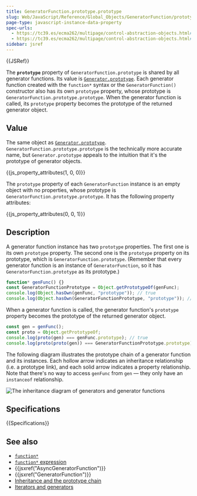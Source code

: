 ```yaml
---
title: GeneratorFunction.prototype.prototype
slug: Web/JavaScript/Reference/Global_Objects/GeneratorFunction/prototype
page-type: javascript-instance-data-property
spec-urls:
  - https://tc39.es/ecma262/multipage/control-abstraction-objects.html#sec-generatorfunction.prototype.prototype
  - https://tc39.es/ecma262/multipage/control-abstraction-objects.html#sec-generatorfunction-instances-prototype
sidebar: jsref
---
```


{{JSRef}}

The **`prototype`** property of `GeneratorFunction.prototype` is shared by all generator functions. Its value is [`Generator.prototype`](/en-US/docs/Web/JavaScript/Reference/Global_Objects/Generator). Each generator function created with the `function*` syntax or the `GeneratorFunction()` constructor also has its own `prototype` property, whose prototype is `GeneratorFunction.prototype.prototype`. When the generator function is called, its `prototype` property becomes the prototype of the returned generator object.

## Value

The same object as [`Generator.prototype`](/en-US/docs/Web/JavaScript/Reference/Global_Objects/Generator). `GeneratorFunction.prototype.prototype` is the technically more accurate name, but `Generator.prototype` appeals to the intuition that it's the prototype of generator objects.

{{js_property_attributes(1, 0, 0)}}

The `prototype` property of each `GeneratorFunction` instance is an empty object with no properties, whose prototype is `GeneratorFunction.prototype.prototype`. It has the following property attributes:

{{js_property_attributes(0, 0, 1)}}

## Description

A generator function instance has two `prototype` properties. The first one is its own `prototype` property. The second one is the `prototype` property on its prototype, which is `GeneratorFunction.prototype`. (Remember that every generator function is an instance of `GeneratorFunction`, so it has `GeneratorFunction.prototype` as its prototype.)

```js
function* genFunc() {}
const GeneratorFunctionPrototype = Object.getPrototypeOf(genFunc);
console.log(Object.hasOwn(genFunc, "prototype")); // true
console.log(Object.hasOwn(GeneratorFunctionPrototype, "prototype")); // true
```

When a generator function is called, the generator function's `prototype` property becomes the prototype of the returned generator object.

```js
const gen = genFunc();
const proto = Object.getPrototypeOf;
console.log(proto(gen) === genFunc.prototype); // true
console.log(proto(proto(gen)) === GeneratorFunctionPrototype.prototype); // true
```

The following diagram illustrates the prototype chain of a generator function and its instances. Each hollow arrow indicates an inheritance relationship (i.e. a prototype link), and each solid arrow indicates a property relationship. Note that there's no way to access `genFunc` from `gen` — they only have an `instanceof` relationship.

![The inheritance diagram of generators and generator functions](https://mdn.github.io/shared-assets/images/diagrams/javascript/generatorfunction/prototype-chain.svg)

## Specifications

{{Specifications}}

## See also

- [`function*`](/en-US/docs/Web/JavaScript/Reference/Statements/function*)
- [`function*` expression](/en-US/docs/Web/JavaScript/Reference/Operators/function*)
- {{jsxref("AsyncGeneratorFunction")}}
- {{jsxref("GeneratorFunction")}}
- [Inheritance and the prototype chain](/en-US/docs/Web/JavaScript/Inheritance_and_the_prototype_chain)
- [Iterators and generators](/en-US/docs/Web/JavaScript/Guide/Iterators_and_generators)

